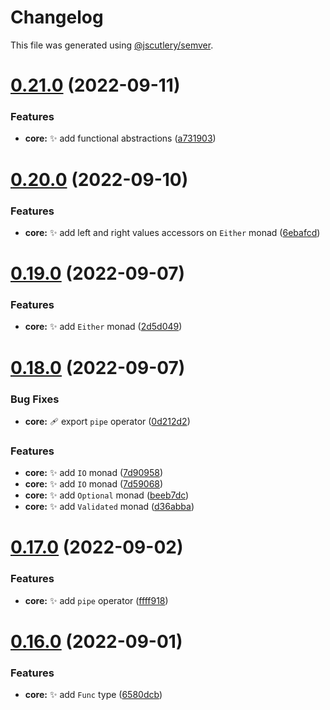 # Changelog

This file was generated using [@jscutlery/semver](https://github.com/jscutlery/semver).

# [0.21.0](https://github.com/monumentjs/workspace/compare/core@0.20.0...core@0.21.0) (2022-09-11)


### Features

* **core:** :sparkles: add functional abstractions ([a731903](https://github.com/monumentjs/workspace/commit/a731903da7644ee332c01b081c5f6a706d8ad618))



# [0.20.0](https://github.com/monumentjs/workspace/compare/core@0.19.0...core@0.20.0) (2022-09-10)


### Features

* **core:** :sparkles: add left and right values accessors on `Either` monad ([6ebafcd](https://github.com/monumentjs/workspace/commit/6ebafcdf95c4d0717a9043b7366aa5a4dab5fbe3))



# [0.19.0](https://github.com/monumentjs/workspace/compare/core@0.18.0...core@0.19.0) (2022-09-07)


### Features

* **core:** :sparkles: add `Either` monad ([2d5d049](https://github.com/monumentjs/workspace/commit/2d5d04973ceaece05a7322f9602b21770cf6bab1))



# [0.18.0](https://github.com/monumentjs/workspace/compare/core@0.17.0...core@0.18.0) (2022-09-07)


### Bug Fixes

* **core:** :adhesive_bandage: export `pipe` operator ([0d212d2](https://github.com/monumentjs/workspace/commit/0d212d28aac5b7a740d68933784465f0da388ab6))


### Features

* **core:** :sparkles: add `IO` monad ([7d90958](https://github.com/monumentjs/workspace/commit/7d909588e075996a738b8759364e9763e3558b0b))
* **core:** :sparkles: add `IO` monad ([7d59068](https://github.com/monumentjs/workspace/commit/7d590687f98b518d40787a787fbf952e81fce729))
* **core:** :sparkles: add `Optional` monad ([beeb7dc](https://github.com/monumentjs/workspace/commit/beeb7dcf5403c60fbdb39eab5a552a6f49bbfc72))
* **core:** :sparkles: add `Validated` monad ([d36abba](https://github.com/monumentjs/workspace/commit/d36abbacead6f74c4dd89605a2c32f703358996e))



# [0.17.0](https://github.com/monumentjs/workspace/compare/core@0.16.0...core@0.17.0) (2022-09-02)


### Features

* **core:** :sparkles: add `pipe` operator ([ffff918](https://github.com/monumentjs/workspace/commit/ffff918eba7bde4c388a5f6ee0fa835de5596d93))



# [0.16.0](https://github.com/monumentjs/workspace/compare/core@0.15.2...core@0.16.0) (2022-09-01)


### Features

* **core:** :sparkles: add `Func` type ([6580dcb](https://github.com/monumentjs/workspace/commit/6580dcbd38ad16fa67a2353a1ba7fbbd5f55ed04))
